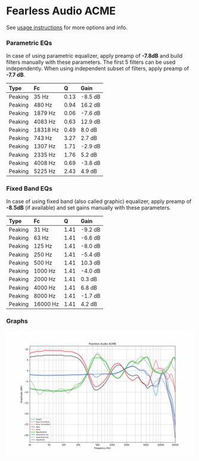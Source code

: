 # Fearless Audio ACME
See [usage instructions](https://github.com/jaakkopasanen/AutoEq#usage) for more options and info.

### Parametric EQs
In case of using parametric equalizer, apply preamp of **-7.8dB** and build filters manually
with these parameters. The first 5 filters can be used independently.
When using independent subset of filters, apply preamp of **-7.7 dB**.

| Type    | Fc       |    Q | Gain    |
|:--------|:---------|:-----|:--------|
| Peaking | 35 Hz    | 0.13 | -8.5 dB |
| Peaking | 480 Hz   | 0.94 | 16.2 dB |
| Peaking | 1879 Hz  | 0.06 | -7.6 dB |
| Peaking | 4083 Hz  | 0.63 | 12.9 dB |
| Peaking | 18318 Hz | 0.49 | 8.0 dB  |
| Peaking | 743 Hz   | 3.27 | 2.7 dB  |
| Peaking | 1307 Hz  | 1.71 | -2.9 dB |
| Peaking | 2335 Hz  | 1.76 | 5.2 dB  |
| Peaking | 4008 Hz  | 0.69 | -3.8 dB |
| Peaking | 5225 Hz  | 2.43 | 4.9 dB  |

### Fixed Band EQs
In case of using fixed band (also called graphic) equalizer, apply preamp of **-8.5dB**
(if available) and set gains manually with these parameters.

| Type    | Fc       |    Q | Gain    |
|:--------|:---------|:-----|:--------|
| Peaking | 31 Hz    | 1.41 | -9.2 dB |
| Peaking | 63 Hz    | 1.41 | -6.6 dB |
| Peaking | 125 Hz   | 1.41 | -8.0 dB |
| Peaking | 250 Hz   | 1.41 | -5.4 dB |
| Peaking | 500 Hz   | 1.41 | 10.3 dB |
| Peaking | 1000 Hz  | 1.41 | -4.0 dB |
| Peaking | 2000 Hz  | 1.41 | 0.3 dB  |
| Peaking | 4000 Hz  | 1.41 | 6.8 dB  |
| Peaking | 8000 Hz  | 1.41 | -1.7 dB |
| Peaking | 16000 Hz | 1.41 | 4.2 dB  |

### Graphs
![](./Fearless%20Audio%20ACME.png)